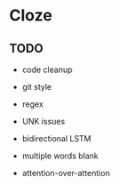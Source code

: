 # Cloze

## TODO

- code cleanup
- git style
- regex
- UNK issues
- bidirectional LSTM
- multiple words blank

- attention-over-attention
